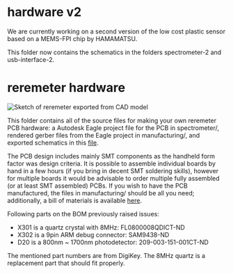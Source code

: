 # hardware v2

We are currently working on a second version of the low cost plastic sensor based on a MEMS-FPI chip by HAMAMATSU.

This folder now contains the schematics in the folders spectrometer-2 and usb-interface-2.

# reremeter hardware

![Sketch of reremeter exported from CAD model](../images/reremeter_sketch.png)

This folder contains all of the source files for making your own reremeter PCB hardware: a Autodesk Eagle project file for the PCB in spectrometer/, rendered gerber files from the Eagle project in manufacturing/, and exported schematics in this [file](Spectrometer_Schematic.pdf).

The PCB design includes mainly SMT components as the handheld form factor was design criteria. It is possible to assemble individual boards by hand in a few hours (if you bring in decent SMT soldering skills), however for multiple boards it would be advisable to order multiple fully assembled (or at least SMT assembled) PCBs. If you wish to have the PCB manufactured, the files in manufacturing/ should be all you need; additionally, a bill of materials is available [here](manufacturing/Spectrometer_BOM.txt).

Following parts on the BOM previously raised issues:
- X301 is a quartz crystal with 8MHz: FL0800008QDICT-ND
- X302 is a 9pin ARM debug connector: SAM9438-ND
- D20 is a 800nm ~ 1700nm photodetector: 209-003-151-001CT-ND

The mentioned part numbers are from DigiKey. The 8MHz quartz is a replacement part that should fit properly. 
